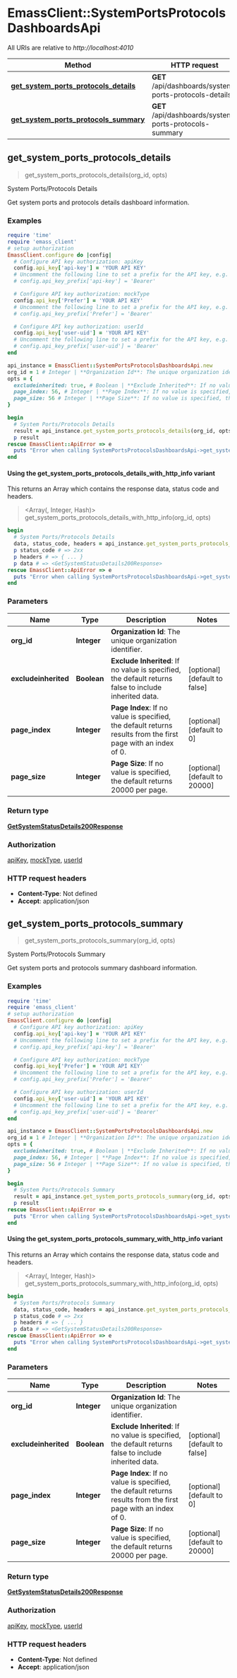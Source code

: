 # EmassClient::SystemPortsProtocolsDashboardsApi

All URIs are relative to *http://localhost:4010*

| Method | HTTP request | Description |
| ------ | ------------ | ----------- |
| [**get_system_ports_protocols_details**](SystemPortsProtocolsDashboardsApi.md#get_system_ports_protocols_details) | **GET** /api/dashboards/system-ports-protocols-details | System Ports/Protocols Details |
| [**get_system_ports_protocols_summary**](SystemPortsProtocolsDashboardsApi.md#get_system_ports_protocols_summary) | **GET** /api/dashboards/system-ports-protocols-summary | System Ports/Protocols Summary |


## get_system_ports_protocols_details

> <GetSystemStatusDetails200Response> get_system_ports_protocols_details(org_id, opts)

System Ports/Protocols Details

Get system ports and protocols details dashboard information.

### Examples

```ruby
require 'time'
require 'emass_client'
# setup authorization
EmassClient.configure do |config|
  # Configure API key authorization: apiKey
  config.api_key['api-key'] = 'YOUR API KEY'
  # Uncomment the following line to set a prefix for the API key, e.g. 'Bearer' (defaults to nil)
  # config.api_key_prefix['api-key'] = 'Bearer'

  # Configure API key authorization: mockType
  config.api_key['Prefer'] = 'YOUR API KEY'
  # Uncomment the following line to set a prefix for the API key, e.g. 'Bearer' (defaults to nil)
  # config.api_key_prefix['Prefer'] = 'Bearer'

  # Configure API key authorization: userId
  config.api_key['user-uid'] = 'YOUR API KEY'
  # Uncomment the following line to set a prefix for the API key, e.g. 'Bearer' (defaults to nil)
  # config.api_key_prefix['user-uid'] = 'Bearer'
end

api_instance = EmassClient::SystemPortsProtocolsDashboardsApi.new
org_id = 1 # Integer | **Organization Id**: The unique organization identifier.
opts = {
  excludeinherited: true, # Boolean | **Exclude Inherited**: If no value is specified, the default returns false to include inherited data. 
  page_index: 56, # Integer | **Page Index**: If no value is specified, the default returns results from the first page with an index of 0. 
  page_size: 56 # Integer | **Page Size**: If no value is specified, the default returns 20000 per page. 
}

begin
  # System Ports/Protocols Details
  result = api_instance.get_system_ports_protocols_details(org_id, opts)
  p result
rescue EmassClient::ApiError => e
  puts "Error when calling SystemPortsProtocolsDashboardsApi->get_system_ports_protocols_details: #{e}"
end
```

#### Using the get_system_ports_protocols_details_with_http_info variant

This returns an Array which contains the response data, status code and headers.

> <Array(<GetSystemStatusDetails200Response>, Integer, Hash)> get_system_ports_protocols_details_with_http_info(org_id, opts)

```ruby
begin
  # System Ports/Protocols Details
  data, status_code, headers = api_instance.get_system_ports_protocols_details_with_http_info(org_id, opts)
  p status_code # => 2xx
  p headers # => { ... }
  p data # => <GetSystemStatusDetails200Response>
rescue EmassClient::ApiError => e
  puts "Error when calling SystemPortsProtocolsDashboardsApi->get_system_ports_protocols_details_with_http_info: #{e}"
end
```

### Parameters

| Name | Type | Description | Notes |
| ---- | ---- | ----------- | ----- |
| **org_id** | **Integer** | **Organization Id**: The unique organization identifier. |  |
| **excludeinherited** | **Boolean** | **Exclude Inherited**: If no value is specified, the default returns false to include inherited data.  | [optional][default to false] |
| **page_index** | **Integer** | **Page Index**: If no value is specified, the default returns results from the first page with an index of 0.  | [optional][default to 0] |
| **page_size** | **Integer** | **Page Size**: If no value is specified, the default returns 20000 per page.  | [optional][default to 20000] |

### Return type

[**GetSystemStatusDetails200Response**](GetSystemStatusDetails200Response.md)

### Authorization

[apiKey](../README.md#apiKey), [mockType](../README.md#mockType), [userId](../README.md#userId)

### HTTP request headers

- **Content-Type**: Not defined
- **Accept**: application/json


## get_system_ports_protocols_summary

> <GetSystemStatusDetails200Response> get_system_ports_protocols_summary(org_id, opts)

System Ports/Protocols Summary

Get system ports and protocols summary dashboard information.

### Examples

```ruby
require 'time'
require 'emass_client'
# setup authorization
EmassClient.configure do |config|
  # Configure API key authorization: apiKey
  config.api_key['api-key'] = 'YOUR API KEY'
  # Uncomment the following line to set a prefix for the API key, e.g. 'Bearer' (defaults to nil)
  # config.api_key_prefix['api-key'] = 'Bearer'

  # Configure API key authorization: mockType
  config.api_key['Prefer'] = 'YOUR API KEY'
  # Uncomment the following line to set a prefix for the API key, e.g. 'Bearer' (defaults to nil)
  # config.api_key_prefix['Prefer'] = 'Bearer'

  # Configure API key authorization: userId
  config.api_key['user-uid'] = 'YOUR API KEY'
  # Uncomment the following line to set a prefix for the API key, e.g. 'Bearer' (defaults to nil)
  # config.api_key_prefix['user-uid'] = 'Bearer'
end

api_instance = EmassClient::SystemPortsProtocolsDashboardsApi.new
org_id = 1 # Integer | **Organization Id**: The unique organization identifier.
opts = {
  excludeinherited: true, # Boolean | **Exclude Inherited**: If no value is specified, the default returns false to include inherited data. 
  page_index: 56, # Integer | **Page Index**: If no value is specified, the default returns results from the first page with an index of 0. 
  page_size: 56 # Integer | **Page Size**: If no value is specified, the default returns 20000 per page. 
}

begin
  # System Ports/Protocols Summary
  result = api_instance.get_system_ports_protocols_summary(org_id, opts)
  p result
rescue EmassClient::ApiError => e
  puts "Error when calling SystemPortsProtocolsDashboardsApi->get_system_ports_protocols_summary: #{e}"
end
```

#### Using the get_system_ports_protocols_summary_with_http_info variant

This returns an Array which contains the response data, status code and headers.

> <Array(<GetSystemStatusDetails200Response>, Integer, Hash)> get_system_ports_protocols_summary_with_http_info(org_id, opts)

```ruby
begin
  # System Ports/Protocols Summary
  data, status_code, headers = api_instance.get_system_ports_protocols_summary_with_http_info(org_id, opts)
  p status_code # => 2xx
  p headers # => { ... }
  p data # => <GetSystemStatusDetails200Response>
rescue EmassClient::ApiError => e
  puts "Error when calling SystemPortsProtocolsDashboardsApi->get_system_ports_protocols_summary_with_http_info: #{e}"
end
```

### Parameters

| Name | Type | Description | Notes |
| ---- | ---- | ----------- | ----- |
| **org_id** | **Integer** | **Organization Id**: The unique organization identifier. |  |
| **excludeinherited** | **Boolean** | **Exclude Inherited**: If no value is specified, the default returns false to include inherited data.  | [optional][default to false] |
| **page_index** | **Integer** | **Page Index**: If no value is specified, the default returns results from the first page with an index of 0.  | [optional][default to 0] |
| **page_size** | **Integer** | **Page Size**: If no value is specified, the default returns 20000 per page.  | [optional][default to 20000] |

### Return type

[**GetSystemStatusDetails200Response**](GetSystemStatusDetails200Response.md)

### Authorization

[apiKey](../README.md#apiKey), [mockType](../README.md#mockType), [userId](../README.md#userId)

### HTTP request headers

- **Content-Type**: Not defined
- **Accept**: application/json

